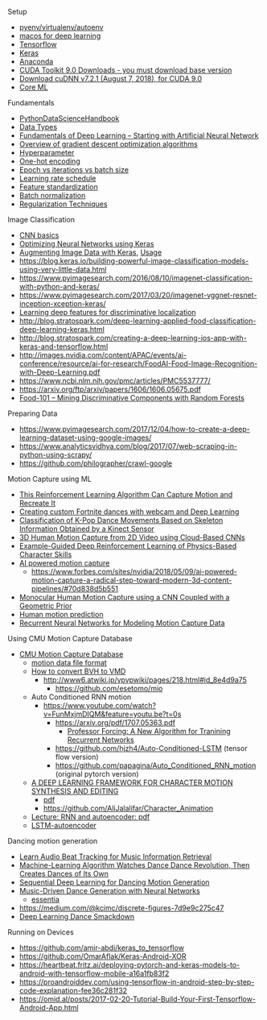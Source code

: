 Setup
* [pyenv/virtualenv/autoenv](http://taewan.kim/post/python_virtual_env/)
* [macos for deep learning](https://www.pyimagesearch.com/2017/09/29/macos-for-deep-learning-with-python-tensorflow-and-keras/)
* [Tensorflow](https://www.tensorflow.org/install/?hl=ko)
* [Keras](https://keras.io/#installation)
* [Anaconda](https://conda.io/docs/user-guide/install/windows.html)
* [CUDA Toolkit 9.0 Downloads - you must download base version](https://developer.nvidia.com/cuda-90-download-archive?target_os=Windows&target_arch=x86_64&target_version=10&target_type=exelocal)
* [Download cuDNN v7.2.1 (August 7, 2018), for CUDA 9.0](https://developer.nvidia.com/rdp/cudnn-download)
* [Core ML](https://developer.apple.com/kr/machine-learning/?fbclid=IwAR1TpYRR3-2o5pAS77YTCUjbgeDhIpEGQtZK5SIEyYTxSmPXrwr4h-JBmB0)

Fundamentals
* [PythonDataScienceHandbook](https://jakevdp.github.io/PythonDataScienceHandbook/)
* [Data Types](http://scikit-image.org/docs/dev/user_guide/data_types.html)
* [Fundamentals of Deep Learning – Starting with Artificial Neural Network](https://www.analyticsvidhya.com/blog/2016/03/introduction-deep-learning-fundamentals-neural-networks/)
* [Overview of gradient descent optimization algorithms](http://ruder.io/optimizing-gradient-descent/)
* [Hyperparameter](https://www.quora.com/What-are-hyperparameters-in-machine-learning)
* [One-hot encoding](https://hackernoon.com/what-is-one-hot-encoding-why-and-when-do-you-have-to-use-it-e3c6186d008f)
* [Epoch vs iterations vs batch size](https://towardsdatascience.com/epoch-vs-iterations-vs-batch-size-4dfb9c7ce9c9)
* [Learning rate schedule](https://towardsdatascience.com/learning-rate-schedules-and-adaptive-learning-rate-methods-for-deep-learning-2c8f433990d1)
* [Feature standardization](http://sebastianraschka.com/Articles/2014_about_feature_scaling.html)
* [Batch normalization](https://shuuki4.wordpress.com/2016/01/13/batch-normalization-%EC%84%A4%EB%AA%85-%EB%B0%8F-%EA%B5%AC%ED%98%84/)
* [Regularization Techniques](https://www.analyticsvidhya.com/blog/2018/04/fundamentals-deep-learning-regularization-techniques/)
    
Image Classification
* [CNN basics](https://tykimos.github.io/2017/01/27/CNN_Layer_Talk/)
* [Optimizing Neural Networks using Keras](https://www.analyticsvidhya.com/blog/2016/10/tutorial-optimizing-neural-networks-using-keras-with-image-recognition-case-study/)
* [Augmenting Image Data with Keras](https://machinelearningmastery.com/image-augmentation-deep-learning-keras/), [Usage](https://tykimos.github.io/2017/03/08/CNN_Getting_Started/)
* https://blog.keras.io/building-powerful-image-classification-models-using-very-little-data.html
* https://www.pyimagesearch.com/2016/08/10/imagenet-classification-with-python-and-keras/
* https://www.pyimagesearch.com/2017/03/20/imagenet-vggnet-resnet-inception-xception-keras/
* [Learning deep features for discriminative localization](https://jsideas.net/python/2018/01/04/class_activation_map.html)
* http://blog.stratospark.com/deep-learning-applied-food-classification-deep-learning-keras.html
* http://blog.stratospark.com/creating-a-deep-learning-ios-app-with-keras-and-tensorflow.html
* http://images.nvidia.com/content/APAC/events/ai-conference/resource/ai-for-research/FoodAI-Food-Image-Recognition-with-Deep-Learning.pdf
* https://www.ncbi.nlm.nih.gov/pmc/articles/PMC5537777/
* https://arxiv.org/ftp/arxiv/papers/1606/1606.05675.pdf
* [Food-101 – Mining Discriminative Components with Random Forests](https://www.vision.ee.ethz.ch/datasets_extra/food-101/)

Preparing Data
* https://www.pyimagesearch.com/2017/12/04/how-to-create-a-deep-learning-dataset-using-google-images/
* https://www.analyticsvidhya.com/blog/2017/07/web-scraping-in-python-using-scrapy/
* https://github.com/philographer/crawl-google

Motion Capture using ML
* [This Reinforcement Learning Algorithm Can Capture Motion and Recreate It](https://arxiv.org/pdf/1810.03599.pdf)
* [Creating custom Fortnite dances with webcam and Deep Learning](https://towardsdatascience.com/creating-custom-fortnite-dances-with-webcam-and-deep-learning-9b1a236c1b59)
* [Classification of K-Pop Dance Movements Based on
Skeleton Information Obtained by a Kinect Sensor](https://pdfs.semanticscholar.org/d0a1/12f02818a57f3a10364d555c8c40bdfabbcd.pdf)
* [3D Human Motion Capture from 2D Video using Cloud-Based CNNs](http://on-demand.gputechconf.com/gtc/2017/presentation/s7289-paul-kruszewski-human-motion-capture-from-2d-video-using-cloud-based-cnns.pdf)
* [Example-Guided Deep Reinforcement Learning of Physics-Based Character Skills](https://xbpeng.github.io/projects/DeepMimic/index.html)
* [AI powered motion capture](https://getrad.co/)
  * https://www.forbes.com/sites/nvidia/2018/05/09/ai-powered-motion-capture-a-radical-step-toward-modern-3d-content-pipelines/#70d838d5b551
* [Monocular Human Motion Capture
using a CNN Coupled with a Geometric Prior](https://arxiv.org/pdf/1701.02354.pdf)
* [Human motion prediction](https://github.com/una-dinosauria/human-motion-prediction)
* [Recurrent Neural Networks for Modeling Motion Capture Data](https://www.eurasip.org/Proceedings/Eusipco/Eusipco2017/wpapers/DL2.pdf)

Using CMU Motion Capture Database
* [CMU Motion Capture Database](http://mocap.cs.cmu.edu)
  * [motion data file format](http://www.dcs.shef.ac.uk/intranet/research/public/resmes/CS0111.pdf)
  * [How to convert BVH to VMD](https://github.com/powroupi/blender_mmd_tools/wiki/Tutorial:-How-to-convert-BVH-to-VMD)
    * http://www6.atwiki.jp/vpvpwiki/pages/218.html#id_8e4d9a75
      * https://github.com/esetomo/mio
  * Auto Conditioned RNN motion
    * https://www.youtube.com/watch?v=FunMxjmDIQM&feature=youtu.be?t=0s
      * https://arxiv.org/pdf/1707.05363.pdf
        * [Professor Forcing: A New Algorithm for Tranining Recurrent Networks](https://arxiv.org/pdf/1610.09038.pdf)
      * https://github.com/hjzh4/Auto-Conditioned-LSTM (tensor flow version)
      * https://github.com/papagina/Auto_Conditioned_RNN_motion (original pytorch version)
  * [A DEEP LEARNING FRAMEWORK FOR CHARACTER MOTION SYNTHESIS AND EDITING](http://www.gameanim.com/2016/05/22/deep-learning-framework-character-motion-synthesis-editing/)
    * [pdf](http://www.ipab.inf.ed.ac.uk/cgvu/motionsynthesis.pdf)
    * https://github.com/AliJalalifar/Character_Animation
  * [Lecture: RNN and autoencoder: pdf](https://www.google.co.kr/url?sa=t&rct=j&q=&esrc=s&source=web&cd=1&ved=2ahUKEwj8rNb5kuzeAhXJTLwKHbG5BKwQFjAAegQIChAC&url=https%3A%2F%2Fcanvas.stanford.edu%2Ffiles%2F1079044%2Fdownload%3Fdownload_frd%3D1&usg=AOvVaw2uZMJCvtEE6eQHGcypWqev)
  * [LSTM-autoencoder](https://github.com/iwyoo/LSTM-autoencoder)

Dancing motion generation
* [Learn Audio Beat Tracking for Music Information Retrieval](https://www.analyticsvidhya.com/blog/2018/02/audio-beat-tracking-for-music-information-retrieval/)
* [Machine-Learning Algorithm Watches Dance Dance Revolution, Then Creates Dances of Its Own](https://www.technologyreview.com/s/604000/machine-learning-algorithm-watches-dance-dance-revolution-then-creates-dances-of-its-own/)
* [Sequential Deep Learning for Dancing Motion Generation](http://www.osaka-kyoiku.ac.jp/~challeng/SIG-Challenge-046/SIG-Challenge-046-08.pdf)
* [Music-Driven Dance Generation with Neural Networks](https://omid.al/projects/GrooveNet.html)
  * [essentia](https://github.com/MTG/essentia/blob/master/src/examples/tutorial/essentia_python_tutorial.ipynb)
* https://medium.com/@kcimc/discrete-figures-7d9e9c275c47
* [Deep Learning Dance Smackdown](http://silky.github.io/posts/2017-08-28-deep-learning-dance-smackdown.html)

Running on Devices
* https://github.com/amir-abdi/keras_to_tensorflow
* https://github.com/OmarAflak/Keras-Android-XOR
* https://heartbeat.fritz.ai/deploying-pytorch-and-keras-models-to-android-with-tensorflow-mobile-a16a1fb83f2
* https://proandroiddev.com/using-tensorflow-in-android-step-by-step-code-explanation-fee36c281f32
* https://omid.al/posts/2017-02-20-Tutorial-Build-Your-First-Tensorflow-Android-App.html
